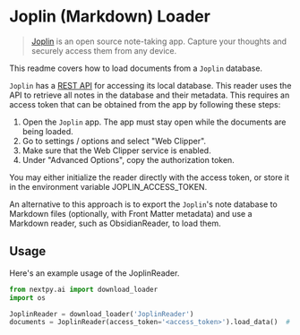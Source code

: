 # Joplin (Markdown) Loader

>[Joplin](https://joplinapp.org/) is an open source note-taking app. Capture your thoughts and securely access them from any device.

This readme covers how to load documents from a `Joplin` database.

`Joplin` has a [REST API](https://joplinapp.org/api/references/rest_api/) for accessing its local database. This reader uses the API to retrieve all notes in the database and their metadata. This requires an access token that can be obtained from the app by following these steps:

1. Open the `Joplin` app. The app must stay open while the documents are being loaded.
2. Go to settings / options and select "Web Clipper".
3. Make sure that the Web Clipper service is enabled.
4. Under "Advanced Options", copy the authorization token.

You may either initialize the reader directly with the access token, or store it in the environment variable JOPLIN_ACCESS_TOKEN.

An alternative to this approach is to export the `Joplin`'s note database to Markdown files (optionally, with Front Matter metadata) and use a Markdown reader, such as ObsidianReader, to load them.

## Usage

Here's an example usage of the JoplinReader.

```python
from nextpy.ai import download_loader
import os

JoplinReader = download_loader('JoplinReader')
documents = JoplinReader(access_token='<access_token>').load_data()  # Returns list of documents
```
